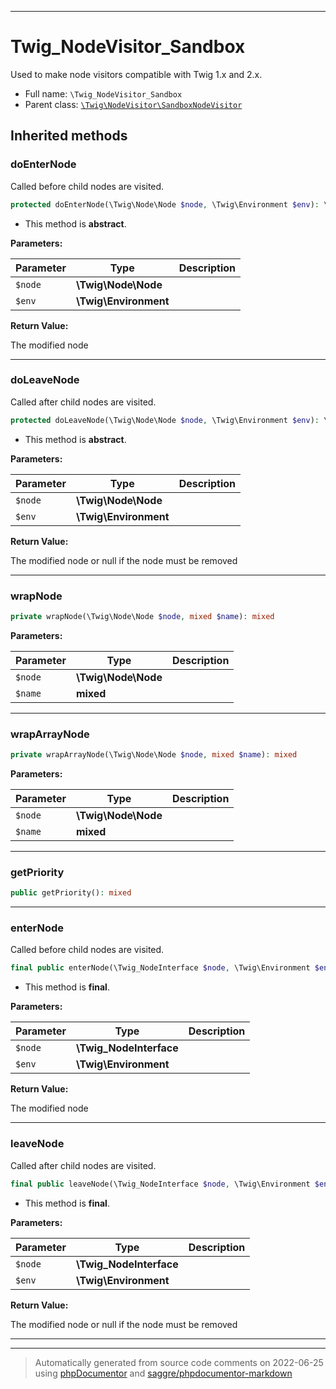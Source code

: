 ***

# Twig_NodeVisitor_Sandbox

Used to make node visitors compatible with Twig 1.x and 2.x.



* Full name: `\Twig_NodeVisitor_Sandbox`
* Parent class: [`\Twig\NodeVisitor\SandboxNodeVisitor`](./Twig/NodeVisitor/SandboxNodeVisitor.md)






## Inherited methods


### doEnterNode

Called before child nodes are visited.

```php
protected doEnterNode(\Twig\Node\Node $node, \Twig\Environment $env): \Twig\Node\Node
```




* This method is **abstract**.



**Parameters:**

| Parameter | Type | Description |
|-----------|------|-------------|
| `$node` | **\Twig\Node\Node** |  |
| `$env` | **\Twig\Environment** |  |


**Return Value:**

The modified node



***

### doLeaveNode

Called after child nodes are visited.

```php
protected doLeaveNode(\Twig\Node\Node $node, \Twig\Environment $env): \Twig\Node\Node|false|null
```




* This method is **abstract**.



**Parameters:**

| Parameter | Type | Description |
|-----------|------|-------------|
| `$node` | **\Twig\Node\Node** |  |
| `$env` | **\Twig\Environment** |  |


**Return Value:**

The modified node or null if the node must be removed



***

### wrapNode



```php
private wrapNode(\Twig\Node\Node $node, mixed $name): mixed
```








**Parameters:**

| Parameter | Type | Description |
|-----------|------|-------------|
| `$node` | **\Twig\Node\Node** |  |
| `$name` | **mixed** |  |




***

### wrapArrayNode



```php
private wrapArrayNode(\Twig\Node\Node $node, mixed $name): mixed
```








**Parameters:**

| Parameter | Type | Description |
|-----------|------|-------------|
| `$node` | **\Twig\Node\Node** |  |
| `$name` | **mixed** |  |




***

### getPriority



```php
public getPriority(): mixed
```











***

### enterNode

Called before child nodes are visited.

```php
final public enterNode(\Twig_NodeInterface $node, \Twig\Environment $env): \Twig_NodeInterface
```





* This method is **final**.


**Parameters:**

| Parameter | Type | Description |
|-----------|------|-------------|
| `$node` | **\Twig_NodeInterface** |  |
| `$env` | **\Twig\Environment** |  |


**Return Value:**

The modified node



***

### leaveNode

Called after child nodes are visited.

```php
final public leaveNode(\Twig_NodeInterface $node, \Twig\Environment $env): \Twig_NodeInterface|false|null
```





* This method is **final**.


**Parameters:**

| Parameter | Type | Description |
|-----------|------|-------------|
| `$node` | **\Twig_NodeInterface** |  |
| `$env` | **\Twig\Environment** |  |


**Return Value:**

The modified node or null if the node must be removed



***


***
> Automatically generated from source code comments on 2022-06-25 using [phpDocumentor](http://www.phpdoc.org/) and [saggre/phpdocumentor-markdown](https://github.com/Saggre/phpDocumentor-markdown)
